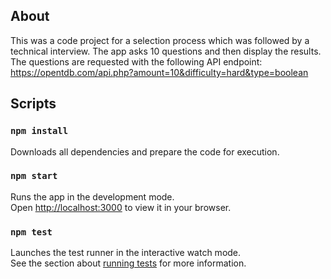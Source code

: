 ## About

This was a code project for a selection process which was followed by a technical interview. 
The app asks 10 questions and then display the results. The questions are requested with the following API endpoint: <br/>
 https://opentdb.com/api.php?amount=10&difficulty=hard&type=boolean

## Scripts

### `npm install`

Downloads all dependencies and prepare the code for execution.

### `npm start`

Runs the app in the development mode.\
Open [http://localhost:3000](http://localhost:3000) to view it in your browser.

### `npm test`

Launches the test runner in the interactive watch mode.\
See the section about [running tests](https://facebook.github.io/create-react-app/docs/running-tests) for more information.
